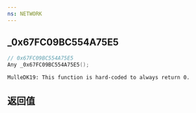 ```yaml
---
ns: NETWORK
---
```

## _0x67FC09BC554A75E5

```c
// 0x67FC09BC554A75E5
Any _0x67FC09BC554A75E5();
```

```
MulleDK19: This function is hard-coded to always return 0.  
```

## 返回值

